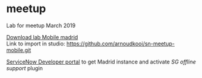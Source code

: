 # meetup
Lab for meetup March 2019

[Download lab Mobile madrid](https://github.com/arnoudkooi/meetup/blob/master/MeetUp%20-%20Mobile%20Lab%20v3.pdf)  
Link to import in studio: https://github.com/arnoudkooi/sn-meetup-mobile.git  

[ServiceNow Developer portal](https://developer.servicenow.com/app.do#!/instance) to get Madrid instance and activate *SG offline support* plugin
